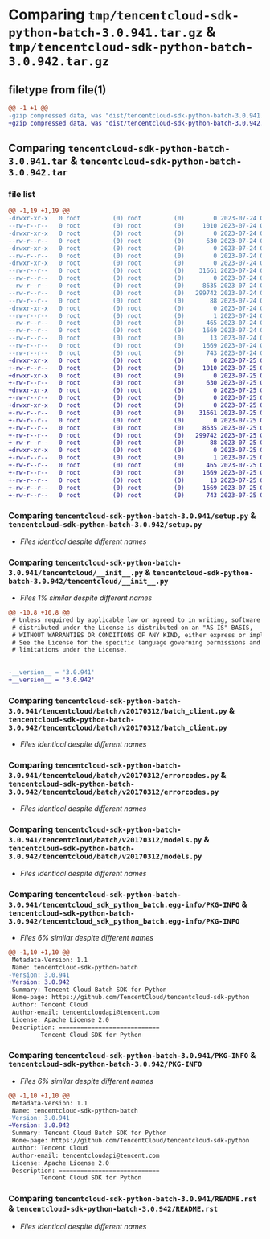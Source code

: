 # Comparing `tmp/tencentcloud-sdk-python-batch-3.0.941.tar.gz` & `tmp/tencentcloud-sdk-python-batch-3.0.942.tar.gz`

## filetype from file(1)

```diff
@@ -1 +1 @@
-gzip compressed data, was "dist/tencentcloud-sdk-python-batch-3.0.941.tar", last modified: Mon Jul 24 00:19:32 2023, max compression
+gzip compressed data, was "dist/tencentcloud-sdk-python-batch-3.0.942.tar", last modified: Tue Jul 25 04:11:17 2023, max compression
```

## Comparing `tencentcloud-sdk-python-batch-3.0.941.tar` & `tencentcloud-sdk-python-batch-3.0.942.tar`

### file list

```diff
@@ -1,19 +1,19 @@
-drwxr-xr-x   0 root         (0) root         (0)        0 2023-07-24 00:19:32.000000 tencentcloud-sdk-python-batch-3.0.941/
--rw-r--r--   0 root         (0) root         (0)     1010 2023-07-24 00:19:32.000000 tencentcloud-sdk-python-batch-3.0.941/setup.py
-drwxr-xr-x   0 root         (0) root         (0)        0 2023-07-24 00:19:32.000000 tencentcloud-sdk-python-batch-3.0.941/tencentcloud/
--rw-r--r--   0 root         (0) root         (0)      630 2023-07-24 00:19:32.000000 tencentcloud-sdk-python-batch-3.0.941/tencentcloud/__init__.py
-drwxr-xr-x   0 root         (0) root         (0)        0 2023-07-24 00:19:32.000000 tencentcloud-sdk-python-batch-3.0.941/tencentcloud/batch/
--rw-r--r--   0 root         (0) root         (0)        0 2023-07-24 00:19:32.000000 tencentcloud-sdk-python-batch-3.0.941/tencentcloud/batch/__init__.py
-drwxr-xr-x   0 root         (0) root         (0)        0 2023-07-24 00:19:32.000000 tencentcloud-sdk-python-batch-3.0.941/tencentcloud/batch/v20170312/
--rw-r--r--   0 root         (0) root         (0)    31661 2023-07-24 00:19:32.000000 tencentcloud-sdk-python-batch-3.0.941/tencentcloud/batch/v20170312/batch_client.py
--rw-r--r--   0 root         (0) root         (0)        0 2023-07-24 00:19:32.000000 tencentcloud-sdk-python-batch-3.0.941/tencentcloud/batch/v20170312/__init__.py
--rw-r--r--   0 root         (0) root         (0)     8635 2023-07-24 00:19:32.000000 tencentcloud-sdk-python-batch-3.0.941/tencentcloud/batch/v20170312/errorcodes.py
--rw-r--r--   0 root         (0) root         (0)   299742 2023-07-24 00:19:32.000000 tencentcloud-sdk-python-batch-3.0.941/tencentcloud/batch/v20170312/models.py
--rw-r--r--   0 root         (0) root         (0)       88 2023-07-24 00:19:32.000000 tencentcloud-sdk-python-batch-3.0.941/setup.cfg
-drwxr-xr-x   0 root         (0) root         (0)        0 2023-07-24 00:19:32.000000 tencentcloud-sdk-python-batch-3.0.941/tencentcloud_sdk_python_batch.egg-info/
--rw-r--r--   0 root         (0) root         (0)        1 2023-07-24 00:19:32.000000 tencentcloud-sdk-python-batch-3.0.941/tencentcloud_sdk_python_batch.egg-info/dependency_links.txt
--rw-r--r--   0 root         (0) root         (0)      465 2023-07-24 00:19:32.000000 tencentcloud-sdk-python-batch-3.0.941/tencentcloud_sdk_python_batch.egg-info/SOURCES.txt
--rw-r--r--   0 root         (0) root         (0)     1669 2023-07-24 00:19:32.000000 tencentcloud-sdk-python-batch-3.0.941/tencentcloud_sdk_python_batch.egg-info/PKG-INFO
--rw-r--r--   0 root         (0) root         (0)       13 2023-07-24 00:19:32.000000 tencentcloud-sdk-python-batch-3.0.941/tencentcloud_sdk_python_batch.egg-info/top_level.txt
--rw-r--r--   0 root         (0) root         (0)     1669 2023-07-24 00:19:32.000000 tencentcloud-sdk-python-batch-3.0.941/PKG-INFO
--rw-r--r--   0 root         (0) root         (0)      743 2023-07-24 00:19:32.000000 tencentcloud-sdk-python-batch-3.0.941/README.rst
+drwxr-xr-x   0 root         (0) root         (0)        0 2023-07-25 04:11:17.000000 tencentcloud-sdk-python-batch-3.0.942/
+-rw-r--r--   0 root         (0) root         (0)     1010 2023-07-25 04:11:17.000000 tencentcloud-sdk-python-batch-3.0.942/setup.py
+drwxr-xr-x   0 root         (0) root         (0)        0 2023-07-25 04:11:17.000000 tencentcloud-sdk-python-batch-3.0.942/tencentcloud/
+-rw-r--r--   0 root         (0) root         (0)      630 2023-07-25 04:11:17.000000 tencentcloud-sdk-python-batch-3.0.942/tencentcloud/__init__.py
+drwxr-xr-x   0 root         (0) root         (0)        0 2023-07-25 04:11:17.000000 tencentcloud-sdk-python-batch-3.0.942/tencentcloud/batch/
+-rw-r--r--   0 root         (0) root         (0)        0 2023-07-25 04:11:17.000000 tencentcloud-sdk-python-batch-3.0.942/tencentcloud/batch/__init__.py
+drwxr-xr-x   0 root         (0) root         (0)        0 2023-07-25 04:11:17.000000 tencentcloud-sdk-python-batch-3.0.942/tencentcloud/batch/v20170312/
+-rw-r--r--   0 root         (0) root         (0)    31661 2023-07-25 04:11:17.000000 tencentcloud-sdk-python-batch-3.0.942/tencentcloud/batch/v20170312/batch_client.py
+-rw-r--r--   0 root         (0) root         (0)        0 2023-07-25 04:11:17.000000 tencentcloud-sdk-python-batch-3.0.942/tencentcloud/batch/v20170312/__init__.py
+-rw-r--r--   0 root         (0) root         (0)     8635 2023-07-25 04:11:17.000000 tencentcloud-sdk-python-batch-3.0.942/tencentcloud/batch/v20170312/errorcodes.py
+-rw-r--r--   0 root         (0) root         (0)   299742 2023-07-25 04:11:17.000000 tencentcloud-sdk-python-batch-3.0.942/tencentcloud/batch/v20170312/models.py
+-rw-r--r--   0 root         (0) root         (0)       88 2023-07-25 04:11:17.000000 tencentcloud-sdk-python-batch-3.0.942/setup.cfg
+drwxr-xr-x   0 root         (0) root         (0)        0 2023-07-25 04:11:17.000000 tencentcloud-sdk-python-batch-3.0.942/tencentcloud_sdk_python_batch.egg-info/
+-rw-r--r--   0 root         (0) root         (0)        1 2023-07-25 04:11:17.000000 tencentcloud-sdk-python-batch-3.0.942/tencentcloud_sdk_python_batch.egg-info/dependency_links.txt
+-rw-r--r--   0 root         (0) root         (0)      465 2023-07-25 04:11:17.000000 tencentcloud-sdk-python-batch-3.0.942/tencentcloud_sdk_python_batch.egg-info/SOURCES.txt
+-rw-r--r--   0 root         (0) root         (0)     1669 2023-07-25 04:11:17.000000 tencentcloud-sdk-python-batch-3.0.942/tencentcloud_sdk_python_batch.egg-info/PKG-INFO
+-rw-r--r--   0 root         (0) root         (0)       13 2023-07-25 04:11:17.000000 tencentcloud-sdk-python-batch-3.0.942/tencentcloud_sdk_python_batch.egg-info/top_level.txt
+-rw-r--r--   0 root         (0) root         (0)     1669 2023-07-25 04:11:17.000000 tencentcloud-sdk-python-batch-3.0.942/PKG-INFO
+-rw-r--r--   0 root         (0) root         (0)      743 2023-07-25 04:11:17.000000 tencentcloud-sdk-python-batch-3.0.942/README.rst
```

### Comparing `tencentcloud-sdk-python-batch-3.0.941/setup.py` & `tencentcloud-sdk-python-batch-3.0.942/setup.py`

 * *Files identical despite different names*

### Comparing `tencentcloud-sdk-python-batch-3.0.941/tencentcloud/__init__.py` & `tencentcloud-sdk-python-batch-3.0.942/tencentcloud/__init__.py`

 * *Files 1% similar despite different names*

```diff
@@ -10,8 +10,8 @@
 # Unless required by applicable law or agreed to in writing, software
 # distributed under the License is distributed on an "AS IS" BASIS,
 # WITHOUT WARRANTIES OR CONDITIONS OF ANY KIND, either express or implied.
 # See the License for the specific language governing permissions and
 # limitations under the License.
 
 
-__version__ = '3.0.941'
+__version__ = '3.0.942'
```

### Comparing `tencentcloud-sdk-python-batch-3.0.941/tencentcloud/batch/v20170312/batch_client.py` & `tencentcloud-sdk-python-batch-3.0.942/tencentcloud/batch/v20170312/batch_client.py`

 * *Files identical despite different names*

### Comparing `tencentcloud-sdk-python-batch-3.0.941/tencentcloud/batch/v20170312/errorcodes.py` & `tencentcloud-sdk-python-batch-3.0.942/tencentcloud/batch/v20170312/errorcodes.py`

 * *Files identical despite different names*

### Comparing `tencentcloud-sdk-python-batch-3.0.941/tencentcloud/batch/v20170312/models.py` & `tencentcloud-sdk-python-batch-3.0.942/tencentcloud/batch/v20170312/models.py`

 * *Files identical despite different names*

### Comparing `tencentcloud-sdk-python-batch-3.0.941/tencentcloud_sdk_python_batch.egg-info/PKG-INFO` & `tencentcloud-sdk-python-batch-3.0.942/tencentcloud_sdk_python_batch.egg-info/PKG-INFO`

 * *Files 6% similar despite different names*

```diff
@@ -1,10 +1,10 @@
 Metadata-Version: 1.1
 Name: tencentcloud-sdk-python-batch
-Version: 3.0.941
+Version: 3.0.942
 Summary: Tencent Cloud Batch SDK for Python
 Home-page: https://github.com/TencentCloud/tencentcloud-sdk-python
 Author: Tencent Cloud
 Author-email: tencentcloudapi@tencent.com
 License: Apache License 2.0
 Description: ============================
         Tencent Cloud SDK for Python
```

### Comparing `tencentcloud-sdk-python-batch-3.0.941/PKG-INFO` & `tencentcloud-sdk-python-batch-3.0.942/PKG-INFO`

 * *Files 6% similar despite different names*

```diff
@@ -1,10 +1,10 @@
 Metadata-Version: 1.1
 Name: tencentcloud-sdk-python-batch
-Version: 3.0.941
+Version: 3.0.942
 Summary: Tencent Cloud Batch SDK for Python
 Home-page: https://github.com/TencentCloud/tencentcloud-sdk-python
 Author: Tencent Cloud
 Author-email: tencentcloudapi@tencent.com
 License: Apache License 2.0
 Description: ============================
         Tencent Cloud SDK for Python
```

### Comparing `tencentcloud-sdk-python-batch-3.0.941/README.rst` & `tencentcloud-sdk-python-batch-3.0.942/README.rst`

 * *Files identical despite different names*


